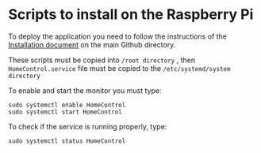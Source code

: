 # Scripts to install on the Raspberry Pi

To deploy the application you need to follow the instructions of the [Installation document](../Installation.md)  on the main Github directory.

These scripts must be copied into ```/root directory``` , then  ```HomeControl.service``` file must be copied to the ```/etc/systemd/system directory```

To enable and start the monitor you must type:

```
sudo systemctl enable HomeControl
sudo systemctl start HomeControl
```

To check if the service is running properly, type:

```
sudo systemctl status HomeControl
```